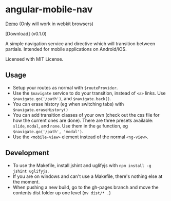 angular-mobile-nav
==================

[Demo](http://ajoslin.github.com/angular-mobile-nav) (Only will work in webkit browsers)

[Download] (v0.1.0)

A simple navigation service and directive which will transition between partials.  Intended for mobile applications on Android/iOS.

Licensed with MIT License.

Usage
-----

* Setup your routes as normal with `$routeProvider`.
* Use the `$navigate` service to do your transition, instead of `<a>` links.  Use `$navigate.go('/path')`, and `$navigate.back()`.  
* You can erase history (eg when switching tabs) with `$navigate.eraseHistory()`
* You can add transition classes of your own (check out the css file for how the current ones are done). There are three presets available: `slide`, `modal`, and `none`.  Use them in the `go` function, eg `$navigate.go('/path', 'modal')`.
* Use the `<mobile-view>` element instead of the normal `<ng-view>`.

Development
-----------

* To use the Makefile, install jshint and uglifyjs with `npm install -g jshint uglifyjs`.
* If you are on windows and can't use a Makefile, there's nothing else at the moment.
* When pushing a new build, go to the gh-pages branch and move the contents dist folder up one level (`mv dist/* .`)
